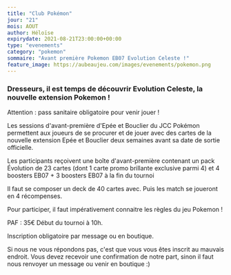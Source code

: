 ```yaml
---
title: "Club Pokémon"
jour: "21"
mois: AOUT
author: Héloïse
expirydate: 2021-08-21T23:00:00+00:00
type: "evenements"
category: "pokemon"
sommaire: "Avant première Pokemon EB07 Evolution Celeste !"
feature_image: https://aubeaujeu.com/images/evenements/pokemon.png
---
```

### Dresseurs, il est temps de découvrir Evolution Celeste, la nouvelle extension Pokemon !

Attention : pass sanitaire obligatoire pour venir jouer !

Les sessions d'avant-première d'Epée et Bouclier du JCC Pokémon permettent aux joueurs de se procurer et de jouer avec des cartes de la nouvelle extension Epée et Bouclier deux semaines avant sa date de sortie officielle.

Les participants reçoivent une boîte d'avant-première contenant un pack Évolution de 23 cartes (dont 1 carte promo brillante exclusive parmi 4) et 4 boosters EB07 + 3 boosters EB07 à la fin du tournoi

Il faut se composer un deck de 40 cartes avec. Puis les match se joueront en 4 récompenses.

Pour participer, il faut impérativement connaitre les règles du jeu Pokemon !

PAF : 35€
Début du tournoi à 10h.

Inscription obligatoire par message ou en boutique.

Si nous ne vous répondons pas, c'est que vous vous êtes inscrit au mauvais endroit. Vous devez recevoir une confirmation de notre part, sinon il faut nous renvoyer un message ou venir en boutique :)
